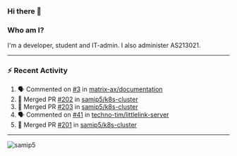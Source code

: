 ### Hi there 👋

### Who am I?
I'm a developer, student and IT-admin. I also administer AS213021.

---
### :zap: Recent Activity
<!--START_SECTION:activity-->
1. 🗣 Commented on [#3](https://github.com/matrix-ax/documentation/issues/3) in [matrix-ax/documentation](https://github.com/matrix-ax/documentation)
2. 🎉 Merged PR [#202](https://github.com/samip5/k8s-cluster/pull/202) in [samip5/k8s-cluster](https://github.com/samip5/k8s-cluster)
3. 🎉 Merged PR [#203](https://github.com/samip5/k8s-cluster/pull/203) in [samip5/k8s-cluster](https://github.com/samip5/k8s-cluster)
4. 🗣 Commented on [#41](https://github.com/techno-tim/littlelink-server/issues/41) in [techno-tim/littlelink-server](https://github.com/techno-tim/littlelink-server)
5. 🎉 Merged PR [#201](https://github.com/samip5/k8s-cluster/pull/201) in [samip5/k8s-cluster](https://github.com/samip5/k8s-cluster)
<!--END_SECTION:activity-->
---

<img align="center" src="https://github-readme-stats.vercel.app/api?username=samip5&show_icons=true" alt="samip5" />
